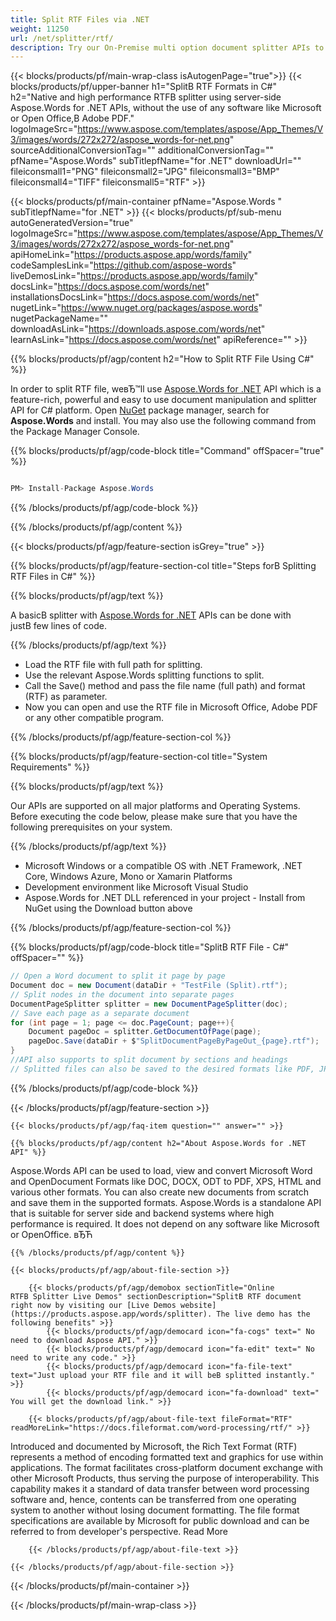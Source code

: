 ```yaml
---
title: Split RTF Files via .NET 
weight: 11250
url: /net/splitter/rtf/ 
description: Try our On-Premise multi option document splitter APIs to split RTF documents on .NET Framework, .NET Core, Windows Azure, Mono or Xamarin Platforms.
---
```


{{< blocks/products/pf/main-wrap-class isAutogenPage="true">}}
{{< blocks/products/pf/upper-banner h1="SplitВ RTF Formats in C#" h2="Native and high performance RTFВ splitter using server-side Aspose.Words for .NET APIs, without the use of any software like Microsoft or Open Office,В Adobe PDF." logoImageSrc="https://www.aspose.com/templates/aspose/App_Themes/V3/images/words/272x272/aspose_words-for-net.png" sourceAdditionalConversionTag="" additionalConversionTag="" pfName="Aspose.Words" subTitlepfName="for .NET" downloadUrl="" fileiconsmall1="PNG" fileiconsmall2="JPG" fileiconsmall3="BMP" fileiconsmall4="TIFF" fileiconsmall5="RTF" >}}

{{< blocks/products/pf/main-container pfName="Aspose.Words " subTitlepfName="for .NET" >}}
{{< blocks/products/pf/sub-menu autoGeneratedVersion="true" logoImageSrc="https://www.aspose.com/templates/aspose/App_Themes/V3/images/words/272x272/aspose_words-for-net.png" apiHomeLink="https://products.aspose.app/words/family" codeSamplesLink="https://github.com/aspose-words" liveDemosLink="https://products.aspose.app/words/family" docsLink="https://docs.aspose.com/words/net" installationsDocsLink="https://docs.aspose.com/words/net" nugetLink="https://www.nuget.org/packages/aspose.words" nugetPackageName="" downloadAsLink="https://downloads.aspose.com/words/net" learnAsLink="https://docs.aspose.com/words/net" apiReference="" >}}

{{% blocks/products/pf/agp/content h2="How to Split RTF File Using C#" %}}

 In order to split RTF file, weвЂ™ll use
 [Aspose.Words for .NET](https://products.aspose.com/words/net) 
 API which is a feature-rich, powerful and easy to use document manipulation and splitter API for C# platform. Open
 [NuGet](https://www.nuget.org/packages/aspose.words) 
 package manager, search for
 **Aspose.Words** 
 and install. You may also use the following command from the Package Manager Console.

{{% blocks/products/pf/agp/code-block title="Command" offSpacer="true" %}}

```cs

PM> Install-Package Aspose.Words

```

{{% /blocks/products/pf/agp/code-block %}}

{{% /blocks/products/pf/agp/content %}}

{{< blocks/products/pf/agp/feature-section isGrey="true" >}}

{{% blocks/products/pf/agp/feature-section-col title="Steps forВ Splitting RTF Files in C#" %}}

{{% blocks/products/pf/agp/text %}}

 A basicВ splitter with
 [Aspose.Words for .NET](https://products.aspose.com/words/net) 
 APIs can be done with justВ few lines of code.

{{% /blocks/products/pf/agp/text %}}

+  Load the RTF file with full path for splitting.
+  Use the relevant Aspose.Words splitting functions to split.
+  Call the Save() method and pass the file name (full path) and format (RTF) as parameter.
+  Now you can open and use the RTF file in Microsoft Office, Adobe PDF or any other compatible program.

{{% /blocks/products/pf/agp/feature-section-col %}}

{{% blocks/products/pf/agp/feature-section-col title="System Requirements" %}}

{{% blocks/products/pf/agp/text %}}

 Our APIs are supported on all major platforms and Operating Systems. Before executing the code below, please make sure that you have the following prerequisites on your system.

{{% /blocks/products/pf/agp/text %}}

-  Microsoft Windows or a compatible OS with .NET Framework, .NET Core, Windows Azure, Mono or Xamarin Platforms
-  Development environment like Microsoft Visual Studio
-  Aspose.Words for .NET DLL referenced in your project - Install from NuGet using the Download button above

{{% /blocks/products/pf/agp/feature-section-col %}}

{{% blocks/products/pf/agp/code-block title="SplitВ RTF File - C#" offSpacer="" %}}

```cs
// Open a Word document to split it page by page
Document doc = new Document(dataDir + "TestFile (Split).rtf");
// Split nodes in the document into separate pages
DocumentPageSplitter splitter = new DocumentPageSplitter(doc);
// Save each page as a separate document
for (int page = 1; page <= doc.PageCount; page++){
    Document pageDoc = splitter.GetDocumentOfPage(page);
    pageDoc.Save(dataDir + $"SplitDocumentPageByPageOut_{page}.rtf");
}
//API also supports to split document by sections and headings
// Splitted files can also be saved to the desired formats like PDF, JPEG, HTML, and others  

```

{{% /blocks/products/pf/agp/code-block %}}

{{< /blocks/products/pf/agp/feature-section >}}

    {{< blocks/products/pf/agp/faq-item question="" answer="" >}}
 

<!-- aboutfile Starts -->

    {{% blocks/products/pf/agp/content h2="About Aspose.Words for .NET API" %}}

 Aspose.Words API can be used to load, view and convert Microsoft Word and OpenDocument Formats like DOC, DOCX, ODT to PDF, XPS, HTML and various other formats. You can also create new documents from scratch and save them in the supported formats. Aspose.Words is a standalone API that is suitable for server side and backend systems where high performance is required. It does not depend on any software like Microsoft or OpenOffice. вЂЋ



    {{% /blocks/products/pf/agp/content %}}

    {{< blocks/products/pf/agp/about-file-section >}}

        {{< blocks/products/pf/agp/demobox sectionTitle="Online RTFВ Splitter Live Demos" sectionDescription="SplitВ RTF document right now by visiting our [Live Demos website](https://products.aspose.app/words/splitter). The live demo has the following benefits" >}}
            {{< blocks/products/pf/agp/democard icon="fa-cogs" text=" No need to download Aspose API." >}}
            {{< blocks/products/pf/agp/democard icon="fa-edit" text=" No need to write any code." >}}
            {{< blocks/products/pf/agp/democard icon="fa-file-text" text="Just upload your RTF file and it will beВ splitted instantly." >}}
            {{< blocks/products/pf/agp/democard icon="fa-download" text=" You will get the download link." >}}

        {{< blocks/products/pf/agp/about-file-text fileFormat="RTF" readMoreLink="https://docs.fileformat.com/word-processing/rtf/" >}}
Introduced and documented by Microsoft, the Rich Text Format (RTF) represents a method of encoding formatted text and graphics for use within applications. The format facilitates cross-platform document exchange with other Microsoft Products, thus serving the purpose of interoperability. This capability makes it a standard of data transfer between word processing software and, hence, contents can be transferred from one operating system to another without losing document formatting. The file format specifications are available by Microsoft for public download and can be referred to from developer's perspective. Read More

        {{< /blocks/products/pf/agp/about-file-text >}}

    {{< /blocks/products/pf/agp/about-file-section >}}

<!-- aboutfile Ends -->

{{< /blocks/products/pf/main-container >}}
    
{{< /blocks/products/pf/main-wrap-class >}}